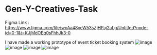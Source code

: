 # Gen-Y-Creatives-Task

Figma Link : https://www.figma.com/file/woAa48xeW53sZjHPaj2aLg/Untitled?node-id=0-1&t=KJjMdOEq0sFhhJk3-0


I have made a working prototype of event ticket booking system
![image](https://user-images.githubusercontent.com/90851413/228022791-6892c08a-fe1d-4646-ad85-779ab4ce1fa0.png)
![image](https://user-images.githubusercontent.com/90851413/228022855-08b885b3-80ff-4812-bc5b-27193e600166.png)
![image](https://user-images.githubusercontent.com/90851413/228022910-cca03817-de4b-41e8-968d-975bee857a72.png)
![image](https://user-images.githubusercontent.com/90851413/228022957-919f440b-9614-4bfa-9503-dd11e834e29b.png)


